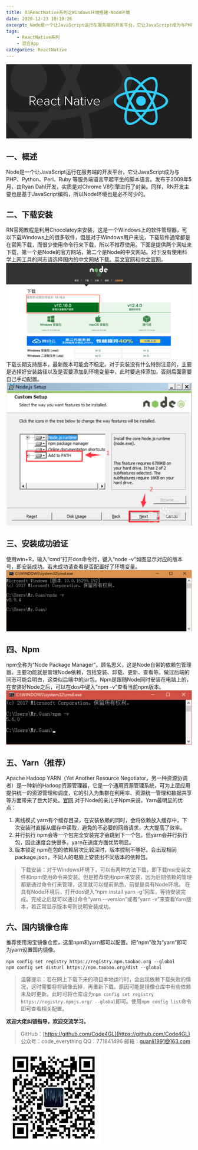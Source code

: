 ```yaml
---
title: 03ReactNative系列之Windows环境搭建-Node环境
date: 2020-12-23 10:19:26
excerpt: Node是一个让JavaScript运行在服务端的开发平台，它让JavaScript成为与PHP、Python、Perl、Ruby 等服务端语言平起平坐的脚本语言。发布于2009年5月，由Ryan Dahl开发，实质是对Chrome V8引擎进行了封装。同样，RN开发主要也是基于JavaScript编码，所以Node环境也是必不可少的。
tags:
    - ReactNative系列
    - 混合App
categories: ReactNative
---
```


![reactnative](/images/reactnative/reactnative.jpg)

## 一、概述

Node是一个让JavaScript运行在服务端的开发平台，它让JavaScript成为与PHP、Python、Perl、Ruby 等服务端语言平起平坐的脚本语言。发布于2009年5月，由Ryan Dahl开发，实质是对Chrome V8引擎进行了封装。同样，RN开发主要也是基于JavaScript编码，所以Node环境也是必不可少的。

## 二、下载安装

RN官网教程是利用Chocolatey来安装，这是一个Windows上的软件管理器，可以下载Windows上的很多软件，但是对于Windows用户来说，下载软件通常都是在官网下载，而很少使用命令行来下载，所以不推荐使用。下面是提供两个网址来下载，第一个是Node的官方网站，第二个是Node的中文网站。对于没有使用科学上网工具的同志请选择国内的中文网站下载。[英文官网](https://nodejs.org/en/)和[中文官网](http://nodejs.cn/download/)。
![node-download](/images/reactnative/reactnativeSeries/reactnativeSeries03/node-download.png)
下载长期支持版本，最新版本可能会不稳定。对于安装没有什么特别注意的，主要是选择好安装路径以及是否要添加到环境变量中，此时要选择添加，否则后面需要自己手动配置。
![node-download](/images/reactnative/reactnativeSeries/reactnativeSeries03/node-download1.png)

## 三、安装成功验证

使用win+R，输入“cmd”打开dos命令行，键入“node -v”如图显示对应的版本号，即安装成功。若未成功请查看是否配置好了环境变量。
![node-download](/images/reactnative/reactnativeSeries/reactnativeSeries03/node-download2.png)

## 四、Npm

npm全称为“Node Package Manager”。顾名思义，这是Node自带的依赖包管理器。主要功能就是管理Node依赖，包括安装、卸载、更新、查看等。做过后端的同志可能会明白，这类似后端中的jar包。Npm是跟随Node同时安装在电脑上的，在安装好Node之后，可以在dos中键入“npm -v”查看当前npm版本。
![npm](/images/reactnative/reactnativeSeries/reactnativeSeries03/npm.png)

## 五、Yarn（推荐）

Apache Hadoop YARN（Yet Another Resource Negotiator，另一种资源协调者）是一种新的Hadoop资源管理器，它是一个通用资源管理系统，可为上层应用提供统一的资源管理和调度，它的引入为集群在利用率、资源统一管理和数据共享等方面带来了巨大好处。[官网](https://yarn.bootcss.com/)
对于Node的亲儿子Npm来说，Yarn最明显的优点：

1. 离线模式
yarn有个缓存目录，在安装依赖的同时，会将依赖放入缓存中，下次安装时直接从缓存中读取，避免的不必要的网络请求，大大提高了效率。
2. 并行执行
npm会等一个包完全安装完才会跳到下一个包，但yarn会并行执行包，因此速度会快很多。yarn在速度方面优势明显。
3. 版本锁定
npm在包的依赖层次比较深时，版本控制不够好。会出现相同package.json，不同人的电脑上安装出不同版本的依赖包。

> 下载安装：对于Windows环境下，可以有两种方法下载，即下载msi安装文件和npm使用命令来安装。但是推荐使用npm来安装，因为后期依赖的管理都是通过命令行来管理，这里就可以提前熟悉，前提是具有Node环境。
在具有Node环境后，打开dos键入“npm install yarn -g”回车，等待安装完成。完成之后就可以通过命令“yarn --version”或者“yarn -v”来查看Yarn版本，若正常显示版本号则说明安装成功。

## 六、国内镜像仓库

推荐使用淘宝镜像仓库，这里npm和yarn都可以配置。把“npm”改为“yarn”即可为yarn设置国内镜像。

```terminal
npm config set registry https://registry.npm.taobao.org --global
npm config set disturl https://npm.taobao.org/dist --global
```

> 温馨提示：若在网上下载下来的项目本地运行时，会出现依赖下载失败的情况，这时需要将将镜像去掉，再重新下载。原因可能是镜像仓库中有些依赖未及时更新。此时可将仓库设为`npm config set registry https://registry.npmjs.org/ --global`即可。使用`npm config list`命令即可查看相关配置。

**欢迎大佬纠错指导，欢迎交流学习。**

>GitHub：[https://github.com/Code4GL](https://github.com/Code4GL)
公众号：code_everything
QQ：771841496
邮箱：guanli1991@163.com

![code_everything](/images/code_everything.jpg)
